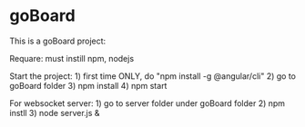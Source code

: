 # goBoard
This is a goBoard project:

Requare: must instill npm, nodejs

Start the project:
	1) first time ONLY, do "npm install -g @angular/cli"
	2) go to goBoard folder
	3) npm install
	4) npm start

For websocket server:
	1) go to server folder under goBoard folder
	2) npm instll
	3) node server.js &
